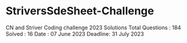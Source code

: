 # StriversSdeSheet-Challenge
CN and Striver Coding challenge 2023 Solutions
Total Questions : 184
Solved : 16
Date : 07 June 2023
Deadline: 31 July 2023
